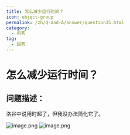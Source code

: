 ```yaml
---
title: 怎么减少运行时间？
icon: object-group
permalink: /zh/Q-and-A/answer/question35.html
category:
  - 问答
tag:
  - 回答
---
```


# 怎么减少运行时间？
## 问题描述：

洛谷中说用时超了，但我没办法简化它了。

![image.png](https://s2.loli.net/2024/10/05/o2As7QhrRGVOdK8.png)
![image.png](https://s2.loli.net/2024/10/05/FtUxn1cXAYvy92O.png)